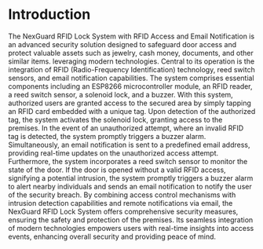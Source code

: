 # Introduction
The NexGuard RFID Lock System with RFID Access and Email Notification is an advanced security solution designed to safeguard door access and protect valuable assets such as jewelry, cash money, documents, and other similar items. leveraging modern technologies. Central to its operation is the integration of RFID (Radio-Frequency Identification) technology, reed switch sensors, and email notification capabilities. The system comprises essential components including an ESP8266 microcontroller module, an RFID reader, a reed switch sensor, a solenoid lock, and a buzzer. With this system, authorized users are granted access to the secured area by simply tapping an RFID card embedded with a unique tag. Upon detection of the authorized tag, the system activates the solenoid lock, granting access to the premises. In the event of an unauthorized attempt, where an invalid RFID tag is detected, the system promptly triggers a buzzer alarm. Simultaneously, an email notification is sent to a predefined email address, providing real-time updates on the unauthorized access attempt. Furthermore, the system incorporates a reed switch sensor to monitor the state of the door. If the door is opened without a valid RFID access, signifying a potential intrusion, the system promptly triggers a buzzer alarm to alert nearby individuals and sends an email notification to notify the user of the security breach. By combining access control mechanisms with intrusion detection capabilities and remote notifications via email, the NexGuard RFID Lock System offers comprehensive security measures, ensuring the safety and protection of the premises. Its seamless integration of modern technologies empowers users with real-time insights into access events, enhancing overall security and providing peace of mind.